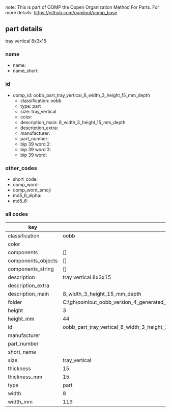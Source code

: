 #   

note: This is part of OOMP the Oopen Organization Method For Parts. For more details: https://github.com/oomlout/oomp_base

##  part details



tray vertical 8x3x15

### name
* name: 
* name_short: 
### id
* oomp_id: oobb_part_tray_vertical_8_width_3_height_15_mm_depth
  * classification: oobb
  * type: part
  * size: tray_vertical
  * color: 
  * description_main: 8_width_3_height_15_mm_depth
  * description_extra: 
  * manufacturer: 
  * part_number: 
  * bip 39 word 2: 
  * bip 39 word 3: 
  * bip 39 word: 

### other_codes
* short_code: 
* oomp_word: 
* oomp_word_emoji 
* md5_6_alpha: 
* md5_6: 









### all codes 
| key | value |  
| --- | --- |  
| classification | oobb |  
| color |  |  
| components | [] |  
| components_objects | [] |  
| components_string | [] |  
| description | tray vertical 8x3x15 |  
| description_extra |  |  
| description_main | 8_width_3_height_15_mm_depth |  
| folder | C:\gh\oomlout_oobb_version_4_generated_parts\things\oobb_part_tray_vertical_8_width_3_height_15_mm_depth |  
| height | 3 |  
| height_mm | 44 |  
| id | oobb_part_tray_vertical_8_width_3_height_15_mm_depth |  
| manufacturer |  |  
| part_number |  |  
| short_name |  |  
| size | tray_vertical |  
| thickness | 15 |  
| thickness_mm | 15 |  
| type | part |  
| width | 8 |  
| width_mm | 119 |  
